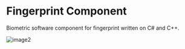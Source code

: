 # Fingerprint Component
Biometric software component for fingerprint written on C# and C++.

![image2](https://cloud.githubusercontent.com/assets/13265509/13618107/eb4ab2c6-e547-11e5-84ef-45d5d90e6d87.png)
